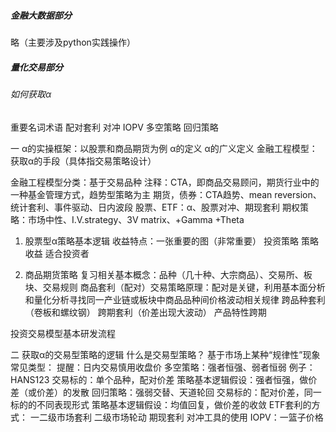 #####  金融大数据部分
略（主要涉及python实践操作）
#####  量化交易部分
###### 如何获取α
重要名词术语
  配对套利
  对冲
  IOPV
  多空策略
  回归策略
  
一  α的实操框架：以股票和商品期货为例
  α的定义  α的广义定义  金融工程模型：获取α的手段（具体指交易策略设计）
  
  金融工程模型分类：基于交易品种    注释：CTA，即商品交易顾问，期货行业中的一种基金管理方式，趋势型策略为主
    期货，债券：CTA趋势、mean reversion、统计套利、事件驱动、日内波段
    股票、ETF：α、股票对冲、期现套利
    期权策略：市场中性、I.V.strategy、3V matrix、+Gamma +Theta
  
  1. 股票型α策略基本逻辑          收益特点：一张重要的图（非常重要）
    投资策略
    策略收益
    适合投资者
  
  2. 商品期货策略    复习相关基本概念：品种（几十种、大宗商品）、交易所、板块、交易规则
    商品套利（配对）交易策略原理：配对是关键，利用基本面分析和量化分析寻找同一产业链或板块中商品品种间价格波动相关规律
      跨品种套利（卷板和螺纹钢）
      跨期套利（价差出现大波动）
      产品特性跨期
      
  投资交易模型基本研发流程
  
二  获取α的交易型策略的逻辑
  什么是交易型策略？  基于市场上某种“规律性”现象
  常见类型：            提醒：日内交易慎用收盘价
    多空策略：强者恒强、弱者恒弱 例子：HANS123
      交易标的：单个品种，配对价差
      策略基本逻辑假设：强者恒强，做价差（或价差）的发散
    回归策略：强弱交替、天道轮回
      交易标的：配对价差，同一标的的不同表现形式
      策略基本逻辑假设：均值回复，做价差的收敛
      ETF套利的方式：
        一二级市场套利
        二级市场轮动
        期现套利
        对冲工具的使用
      IOPV：一篮子价格